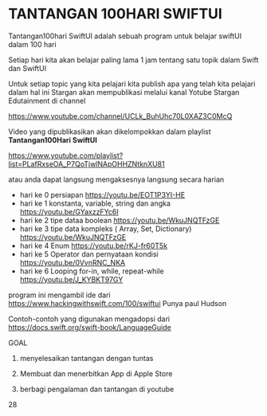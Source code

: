 # TANTANGAN 100HARI SWIFTUI

Tantangan100hari SwiftUI adalah sebuah program untuk belajar swiftUI dalam 100 hari

Setiap hari kita akan belajar paling lama 1 jam tentang satu topik dalam Swift dan SwiftUI

Untuk setiap topic yang kita pelajari kita publish apa yang telah kita pelajari dalam hal ini Stargan akan mempublikasi melalui kanal Yotube Stargan Edutainment di channel

<https://www.youtube.com/channel/UCLk_BuhUhc70L0XAZ3C0McQ>

Video yang dipublikasikan akan dikelompokkan dalam playlist **Tantangan100Hari SwiftUI**

<https://www.youtube.com/playlist?list=PLafRxseOA_P7QoTjwlNApOHHZNtknXU81>


atau anda dapat langsung mengaksesnya langsung secara harian

- hari ke 0 persiapan <https://youtu.be/EOT1P3YI-HE>
- hari ke 1 konstanta, variable, string dan angka <https://youtu.be/GYaxzzFYc6I>
- hari ke 2 tipe dataa boolean <https://youtu.be/WkuJNQTFzGE>
- hari ke 3 tipe data kompleks ( Array, Set, Dictionary) <https://youtu.be/WkuJNQTFzGE>
- hari ke 4 Enum <https://youtu.be/rKJ-fr60T5k>
- hari ke 5 Operator dan pernyataan kondisi <https://youtu.be/0VvnRNC_NKA>
- hari ke 6 Looping for-in, while, repeat-while <https://youtu.be/J_KYBKT97GY>


program ini mengambil ide dari https://www.hackingwithswift.com/100/swiftui Punya paul Hudson

Contoh-contoh yang digunakan mengadopsi dari https://docs.swift.org/swift-book/LanguageGuide


GOAL
1. menyelesaikan tantangan dengan tuntas

2. Membuat dan menerbitkan App di Apple Store

3. berbagi pengalaman dan tantangan di youtube

28
